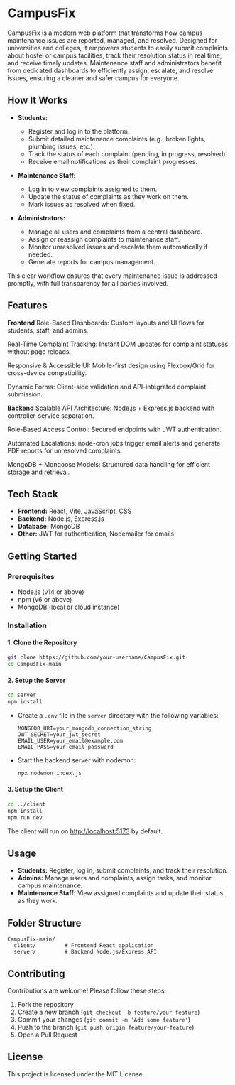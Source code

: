 # CampusFix

CampusFix is a modern web platform that transforms how campus maintenance issues are reported, managed, and resolved. Designed for universities and colleges, it empowers students to easily submit complaints about hostel or campus facilities, track their resolution status in real time, and receive timely updates. Maintenance staff and administrators benefit from dedicated dashboards to efficiently assign, escalate, and resolve issues, ensuring a cleaner and safer campus for everyone.

## How It Works
- **Students:**
  - Register and log in to the platform.
  - Submit detailed maintenance complaints (e.g., broken lights, plumbing issues, etc.).
  - Track the status of each complaint (pending, in progress, resolved).
  - Receive email notifications as their complaint progresses.

- **Maintenance Staff:**
  - Log in to view complaints assigned to them.
  - Update the status of complaints as they work on them.
  - Mark issues as resolved when fixed.

- **Administrators:**
  - Manage all users and complaints from a central dashboard.
  - Assign or reassign complaints to maintenance staff.
  - Monitor unresolved issues and escalate them automatically if needed.
  - Generate reports for campus management.

This clear workflow ensures that every maintenance issue is addressed promptly, with full transparency for all parties involved.

## Features
**Frontend**
Role-Based Dashboards: Custom layouts and UI flows for students, staff, and admins.

Real-Time Complaint Tracking: Instant DOM updates for complaint statuses without page reloads.

Responsive & Accessible UI: Mobile-first design using Flexbox/Grid for cross-device compatibility.

Dynamic Forms: Client-side validation and API-integrated complaint submission.

**Backend**
Scalable API Architecture: Node.js + Express.js backend with controller-service separation.

Role-Based Access Control: Secured endpoints with JWT authentication.

Automated Escalations: node-cron jobs trigger email alerts and generate PDF reports for unresolved complaints.

MongoDB + Mongoose Models: Structured data handling for efficient storage and retrieval.

## Tech Stack
- **Frontend:** React, Vite, JavaScript, CSS
- **Backend:** Node.js, Express.js
- **Database:** MongoDB
- **Other:** JWT for authentication, Nodemailer for emails

## Getting Started

### Prerequisites
- Node.js (v14 or above)
- npm (v6 or above)
- MongoDB (local or cloud instance)

### Installation

#### 1. Clone the Repository
```bash
git clone https://github.com/your-username/CampusFix.git
cd CampusFix-main
```

#### 2. Setup the Server
```bash
cd server
npm install
```

- Create a `.env` file in the `server` directory with the following variables:
  ```env
  MONGODB_URI=your_mongodb_connection_string
  JWT_SECRET=your_jwt_secret
  EMAIL_USER=your_email@example.com
  EMAIL_PASS=your_email_password
  ```
- Start the backend server with nodemon:
  ```bash
  npx nodemon index.js
  ```

#### 3. Setup the Client
```bash
cd ../client
npm install
npm run dev
```

The client will run on [http://localhost:5173](http://localhost:5173) by default.

## Usage
- **Students:** Register, log in, submit complaints, and track their resolution.
- **Admins:** Manage users and complaints, assign tasks, and monitor campus maintenance.
- **Maintenance Staff:** View assigned complaints and update their status as they work.

## Folder Structure
```
CampusFix-main/
  client/         # Frontend React application
  server/         # Backend Node.js/Express API
```

## Contributing
Contributions are welcome! Please follow these steps:
1. Fork the repository
2. Create a new branch (`git checkout -b feature/your-feature`)
3. Commit your changes (`git commit -m 'Add some feature'`)
4. Push to the branch (`git push origin feature/your-feature`)
5. Open a Pull Request

## License
This project is licensed under the MIT License.


